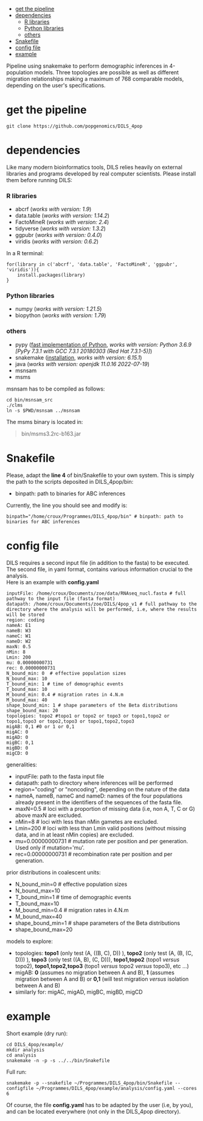 - [get the pipeline](#get-the-pipeline)
- [dependencies](#dependencies)
    + [R libraries](#r-libraries)
    + [Python libraries](#python-libraries)
    + [others](#others)
- [Snakefile](#snakefile)
- [config file](#config-file)
- [example](#example)

Pipeline using snakemake to perform demographic inferences in 4-population models. Three topologies are possible as well as different migration relationships making a maximum of 768 comparable models, depending on the user's specifications.  
  
# get the pipeline  
```
git clone https://github.com/popgenomics/DILS_4pop
```  

# dependencies  
Like many modern bioinformatics tools, DILS relies heavily on external libraries and programs developed by real computer scientists.  Please install them before running DILS:   
 
### R libraries
- abcrf (_works with version: 1.9_)  
- data.table (_works with version: 1.14.2_)  
- FactoMineR (_works with version: 2.4_)  
- tidyverse (_works with version: 1.3.2_)  
- ggpubr (_works with version: 0.4.0_)  
- viridis (_works with version: 0.6.2_)  
  
In a R terminal:  
```
for(library in c('abcrf', 'data.table', 'FactoMineR', 'ggpubr', 'viridis')){
	install.packages(library)
}
```
  
### Python libraries  
- numpy (_works with version: 1.21.5_)  
- biopython (_works with version: 1.79_)  
  
### others  
- pypy ([fast implementation of Python](https://www.pypy.org/), _works with version: Python 3.6.9  [PyPy 7.3.1 with GCC 7.3.1 20180303 (Red Hat 7.3.1-5)]_)  
- snakemake ([installation](https://snakemake.readthedocs.io/en/stable/getting_started/installation.html), _works with version: 6.15.1_)  
- java (_works with version: openjdk 11.0.16 2022-07-19_)  
- msnsam  
- msms  
  
msnsam has to be compiled as follows:  
```
cd bin/msnsam_src
./clms
ln -s $PWD/msnsam ../msnsam
```  
  
  
The msms binary is located in:
> bin/msms3.2rc-b163.jar
  
# Snakefile  
Please, adapt the **line 4** of bin/Snakefile to your own system. This is simply the path to the scripts deposited in DILS_4pop/bin:  
- binpath: path to binaries for ABC inferences  
  
Currently, the line you should see and modify is:
```
binpath="/home/croux/Programmes/DILS_4pop/bin" # binpath: path to binaries for ABC inferences
```
   
# config file  
DILS requires a second input file (in addition to the fasta) to be executed. The second file, in yaml format, contains various information crucial to the analysis.  
Here is an example with **config.yaml**    
```
inputFile: /home/croux/Documents/zoe/data/RNAseq_nucl.fasta # full pathway to the input file (fasta format)
datapath: /home/croux/Documents/zoe/DILS/4pop_v1 # full pathway to the directory where the analysis will be performed, i.e, where the results will be stored
region: coding
nameA: E1
nameB: W3
nameC: W1
nameD: W2
maxN: 0.5
nMin: 8
Lmin: 200
mu: 0.00000000731
rec: 0.00000000731
N_bound_min: 0  # effective population sizes
N_bound_max: 10
T_bound_min: 1 # time of demographic events
T_bound_max: 10
M_bound_min: 0.4 # migration rates in 4.N.m
M_bound_max: 40
shape_bound_min: 1 # shape parameters of the Beta distributions
shape_bound_max: 20
topologies: topo2 #topo1 or topo2 or topo3 or topo1,topo2 or topo1,topo3 or topo2,topo3 or topo1,topo2,topo3
migAB: 0,1 #0 or 1 or 0,1
migAC: 0
migAD: 0
migBC: 0,1
migBD: 0
migCD: 0
```

generalities:  
- inputFile: path to the fasta input file  
- datapath: path to directory where inferences will be performed  
- region="coding" or "noncoding", depending on the nature of the data  
- nameA, nameB, nameC and nameD: names of the four populations already present in the identifiers of the sequences of the fasta file.  
- maxN=0.5 # loci with a proportion of missing data (i.e, non A, T, C or G) above maxN are excluded.  
- nMin=8 # loci with less than nMin gametes are excluded.  
- Lmin=200 # loci with less than Lmin valid positions (without missing data, and in at least nMin copies) are excluded.  
- mu=0.00000000731 # mutation rate per position and per generation. Used only if mutation='mu'.  
- rec=0.00000000731 # recombination rate per position and per generation.  

prior distributions in coalescent units:  
- N_bound_min=0  # effective population sizes  
- N_bound_max=10  
- T_bound_min=1 # time of demographic events  
- T_bound_max=10  
- M_bound_min=0.4 # migration rates in 4.N.m  
- M_bound_max=40  
- shape_bound_min=1 # shape parameters of the Beta distributions  
- shape_bound_max=20  
  
models to explore:  
 - topologies: **topo1** (only test (A, ((B, C), D)) ), **topo2** (only test (A, (B, (C, D))) ), **topo3** (only test ((A, B), (C, D))), **topo1,topo2** (topo1 _versus_ topo2), **topo1,topo2,topo3** (topo1 _versus_ topo2 _versus_ topo3), etc ...)   
 - migAB: **0** (assumes no migration between A and B), **1** (assumes migration between A and B) or **0,1** (will test migration _versus_ isolation between A and B)  
 - similarly for: migAC, migAD, migBC, migBD, migCD
  
# example  
Short example (dry run):  
```
cd DILS_4pop/example/
mkdir analysis
cd analysis
snakemake -n -p -s ../../bin/Snakefile
```
   
Full run:  
```
snakemake -p --snakefile ~/Programmes/DILS_4pop/bin/Snakefile --configfile ~/Programmes/DILS_4pop/example/analysis/config.yaml --cores 6
```
  
Of course, the file **config.yaml** has to be adapted by the user (i.e, by you), and can be located everywhere (not only in the DILS_4pop directory).  


